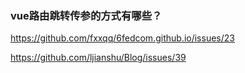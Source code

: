 ### vue路由跳转传参的方式有哪些？

https://github.com/fxxqq/6fedcom.github.io/issues/23

https://github.com/ljianshu/Blog/issues/39